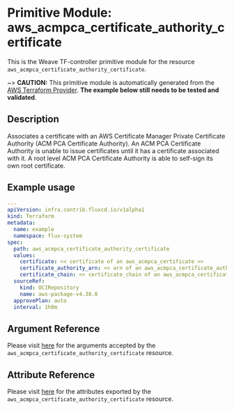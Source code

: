 
# Primitive Module: aws_acmpca_certificate_authority_certificate

This is the Weave TF-controller primitive module for the resource `aws_acmpca_certificate_authority_certificate`.

~> **CAUTION:** This primitive module is automatically generated from the [AWS Terraform Provider](https://registry.terraform.io/providers/hashicorp/aws/latest/docs/resources/acmpca_certificate_authority_certificate). **The example below still needs to be tested and validated**.

## Description

Associates a certificate with an AWS Certificate Manager Private Certificate Authority (ACM PCA Certificate Authority). An ACM PCA Certificate Authority is unable to issue certificates until it has a certificate associated with it. A root level ACM PCA Certificate Authority is able to self-sign its own root certificate.

## Example usage

```yaml
---
apiVersion: infra.contrib.fluxcd.io/v1alpha1
kind: Terraform
metadata:
  name: example
  namespace: flux-system
spec:
  path: aws_acmpca_certificate_authority_certificate
  values:
    certificate: << certificate of an aws_acmpca_certificate >>
    certificate_authority_arn: << arn of an aws_acmpca_certificate_authority >>
    certificate_chain: << certificate_chain of an aws_acmpca_certificate >>
  sourceRef:
    kind: OCIRepository
    name: aws-package-v4.38.0
  approvePlan: auto
  interval: 1h0m
```

## Argument Reference

Please visit [here](https://registry.terraform.io/providers/hashicorp/aws/latest/docs/resources/acmpca_certificate_authority_certificate#argument-reference) for the arguments accepted by the `aws_acmpca_certificate_authority_certificate` resource.

## Attribute Reference

Please visit [here](https://registry.terraform.io/providers/hashicorp/aws/latest/docs/resources/acmpca_certificate_authority_certificate#attributes-reference) for the attributes exported by the `aws_acmpca_certificate_authority_certificate` resource.
